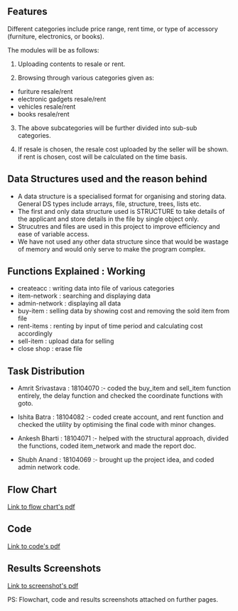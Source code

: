 ## Features

Different categories include price range, rent time, or type of accessory (furniture, electronics, or books). 

The modules will be as follows:

1. Uploading contents to resale or rent.

2. Browsing through various categories given as:
- furiture resale/rent 
- electronic gadgets resale/rent 
- vehicles resale/rent 
- books resale/rent 

3. The above subcategories will be further divided into sub-sub categories.

4. If resale is chosen, the resale cost uploaded by the seller will be shown. if rent is chosen, cost will be calculated on the time basis.



## Data Structures used and the reason behind

- A data structure is a specialised format for organising and storing data. General DS types include arrays, file, structure, trees, lists etc.
- The first and only data structure used is STRUCTURE to take details of the applicant and store details in the file by single object only.
- Strucutres and files are used in this project to improve efficiency and ease of variable access.
- We have not used any other data structure since that would be wastage of memory and would only serve to make the program complex.


## Functions Explained : Working 

- createacc : writing data into file of various categories
- item-network : searching and displaying data
- admin-network : displaying all data
- buy-item : selling data by showing cost and removing the sold item from file
- rent-items : renting by input of time period and calculating cost accordingly
- sell-item : upload data for selling 
- close shop : erase file

## Task Distribution 

- Amrit Srivastava : 18104070 :- coded the buy_item and sell_item function entirely, the delay function and checked the coordinate functions with goto.

- Ishita Batra : 18104082 :- coded create account, and rent function and checked the utility by optimising the final code with minor changes.

- Ankesh Bharti : 18104071 :- helped with the structural approach, divided the functions, coded item_network and made the report doc.

- Shubh Anand : 18104069 :- brought up the project idea, and coded admin network code.



## Flow Chart

[Link to flow chart's pdf](https://github.com/shermisaurus/jiit-buy-sell-portal/blob/master/demo-pdfs/flowchart.pdf)


## Code

[Link to code's pdf](https://github.com/shermisaurus/jiit-buy-sell-portal/blob/master/demo-pdfs/code.pdf)


## Results Screenshots

[Link to screenshot's pdf](https://github.com/shermisaurus/jiit-buy-sell-portal/blob/master/demo-pdfs/screens.pdf)


PS: Flowchart, code and results screenshots attached on further pages.






